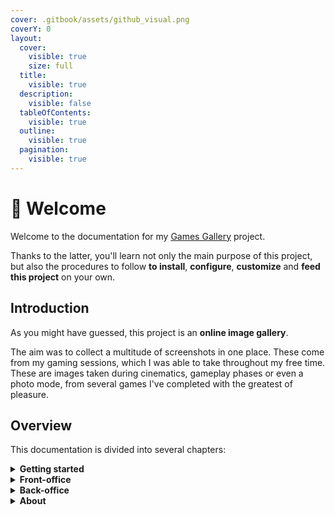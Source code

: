 ```yaml
---
cover: .gitbook/assets/github_visual.png
coverY: 0
layout:
  cover:
    visible: true
    size: full
  title:
    visible: true
  description:
    visible: false
  tableOfContents:
    visible: true
  outline:
    visible: true
  pagination:
    visible: true
---
```


# 👋 Welcome

Welcome to the documentation for my [Games Gallery](https://games-gallery.alexis-gousseau.com/) project.

Thanks to the latter, you'll learn not only the main purpose of this project, but also the procedures to follow **to install**, **configure**, **customize** and **feed this project** on your own.

## Introduction

As you might have guessed, this project is an **online image gallery**.

The aim was to collect a multitude of screenshots in one place. These come from my gaming sessions, which I was able to take throughout my free time. These are images taken during cinematics, gameplay phases or even a photo mode, from several games I've completed with the greatest of pleasure.

## Overview

This documentation is divided into several chapters:

<details>

<summary><strong>Getting started</strong></summary>

to find out about the installation and configuration procedure

</details>

<details>

<summary><strong>Front-office</strong></summary>

for a visual rendering of the data entered

</details>

<details>

<summary><strong>Back-office</strong></summary>

with the aim of customizing the entire project in all its forms

</details>

<details>

<summary><strong>About</strong></summary>

to find out more about the progress of the project and more

</details>
